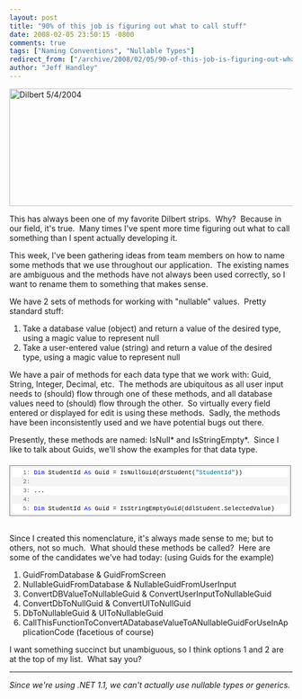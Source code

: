 ```yaml
---
layout: post
title: "90% of this job is figuring out what to call stuff"
date: 2008-02-05 23:50:15 -0800
comments: true
tags: ["Naming Conventions", "Nullable Types"]
redirect_from: ["/archive/2008/02/05/90-of-this-job-is-figuring-out-what-to-call.aspx/"]
author: "Jeff Handley"
---
```

<!-- more -->
<p><img style="border-right: 0px; border-top: 0px; border-left: 0px; border-bottom: 0px" height="209" alt="Dilbert 5/4/2004" src="http://blog.jeffhandley.com/Images/PostImages/90ofthisjobisfiguringoutwhattocallstuff_DEB3/clip_image001.gif" width="604" border="0" /></p>  <p>This has always been one of my favorite Dilbert strips.  Why?  Because in our field, it's true.  Many times I've spent more time figuring out what to call something than I spent actually developing it.</p>  <p>This week, I've been gathering ideas from team members on how to name some methods that we use throughout our application.  The existing names are ambiguous and the methods have not always been used correctly, so I want to rename them to something that makes sense.</p>  <p>We have 2 sets of methods for working with "nullable" values.  Pretty standard stuff:</p>  <ol>   <li>Take a database value (object) and return a value of the desired type, using a magic value to represent null</li>  <li>Take a user-entered value (string) and return a value of the desired type, using a magic value to represent null</li> </ol>  <p>We have a pair of methods for each data type that we work with: Guid, String, Integer, Decimal, etc.  The methods are ubiquitous as all user input needs to (should) flow through one of these methods, and all database values need to (should) flow through the other.  So virtually every field entered or displayed for edit is using these methods.  Sadly, the methods have been inconsistently used and we have potential bugs out there.</p>  <p>Presently, these methods are named: IsNull* and IsStringEmpty*.  Since I like to talk about Guids, we'll show the examples for that data type.</p>  <div style="border-right: gray 1px solid; padding-right: 4px; border-top: gray 1px solid; padding-left: 4px; font-size: 8pt; padding-bottom: 4px; margin: 20px 0px 10px; overflow: auto; border-left: gray 1px solid; width: 97.5%; cursor: text; max-height: 200px; line-height: 12pt; padding-top: 4px; border-bottom: gray 1px solid; font-family: consolas, 'Courier New', courier, monospace; background-color: #f4f4f4">   <div style="padding-right: 0px; padding-left: 0px; font-size: 8pt; padding-bottom: 0px; overflow: visible; width: 100%; color: black; border-top-style: none; line-height: 12pt; padding-top: 0px; font-family: consolas, 'Courier New', courier, monospace; border-right-style: none; border-left-style: none; background-color: #f4f4f4; border-bottom-style: none">   <pre style="padding-right: 0px; padding-left: 0px; font-size: 8pt; padding-bottom: 0px; margin: 0em; overflow: visible; width: 100%; color: black; border-top-style: none; line-height: 12pt; padding-top: 0px; font-family: consolas, 'Courier New', courier, monospace; border-right-style: none; border-left-style: none; background-color: white; border-bottom-style: none"><span style="color: #606060">   1:</span> <span style="color: #0000ff">Dim</span> StudentId <span style="color: #0000ff">As</span> Guid = IsNullGuid(drStudent(<span style="color: #006080">"StudentId"</span>))</pre>

  <pre style="padding-right: 0px; padding-left: 0px; font-size: 8pt; padding-bottom: 0px; margin: 0em; overflow: visible; width: 100%; color: black; border-top-style: none; line-height: 12pt; padding-top: 0px; font-family: consolas, 'Courier New', courier, monospace; border-right-style: none; border-left-style: none; background-color: #f4f4f4; border-bottom-style: none"><span style="color: #606060">   2:</span>  </pre>

  <pre style="padding-right: 0px; padding-left: 0px; font-size: 8pt; padding-bottom: 0px; margin: 0em; overflow: visible; width: 100%; color: black; border-top-style: none; line-height: 12pt; padding-top: 0px; font-family: consolas, 'Courier New', courier, monospace; border-right-style: none; border-left-style: none; background-color: white; border-bottom-style: none"><span style="color: #606060">   3:</span> ...</pre>

  <pre style="padding-right: 0px; padding-left: 0px; font-size: 8pt; padding-bottom: 0px; margin: 0em; overflow: visible; width: 100%; color: black; border-top-style: none; line-height: 12pt; padding-top: 0px; font-family: consolas, 'Courier New', courier, monospace; border-right-style: none; border-left-style: none; background-color: #f4f4f4; border-bottom-style: none"><span style="color: #606060">   4:</span>  </pre>

  <pre style="padding-right: 0px; padding-left: 0px; font-size: 8pt; padding-bottom: 0px; margin: 0em; overflow: visible; width: 100%; color: black; border-top-style: none; line-height: 12pt; padding-top: 0px; font-family: consolas, 'Courier New', courier, monospace; border-right-style: none; border-left-style: none; background-color: white; border-bottom-style: none"><span style="color: #606060">   5:</span> <span style="color: #0000ff">Dim</span> StudentId <span style="color: #0000ff">As</span> Guid = IsStringEmptyGuid(ddlStudent.SelectedValue)</pre>
  </div>
</div>

<p>
  <br />Since I created this nomenclature, it's always made sense to me; but to others, not so much.  What should these methods be called?  Here are some of the candidates we've had today: (using Guids for the example)</p>

<ol>
  <li>GuidFromDatabase &amp; GuidFromScreen</li>

  <li>NullableGuidFromDatabase &amp; NullableGuidFromUserInput</li>

  <li>ConvertDBValueToNullableGuid &amp; ConvertUserInputToNullableGuid</li>

  <li>ConvertDbToNullGuid &amp; ConvertUIToNullGuid</li>

  <li>DbToNullableGuid &amp; UIToNullableGuid</li>

  <li>CallThisFunctionToConvertADatabaseValueToANullableGuidForUseInApplicationCode (facetious of course)</li>
</ol>

<p>I want something succinct but unambiguous, so I think options 1 and 2 are at the top of my list.  What say you?</p>

<p>
  </p><hr /><em>Since we're using .NET 1.1, we can't actually use nullable types or generics.</em>

